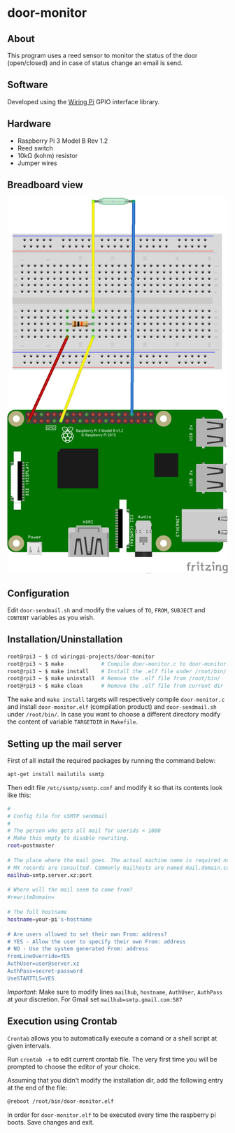# door-monitor

## About

This program uses a reed sensor to monitor the status of the door (open/closed)
and in case of status change an email is send.

## Software

Developed using the [Wiring Pi](http://wiringpi.com/) GPIO interface library.

## Hardware

 - Raspberry Pi 3 Model B Rev 1.2
 - Reed switch
 - 10kΩ (kohm) resistor
 - Jumper wires

## Breadboard view

![door-monitor_bb.png](door-monitor_bb.png)

## Configuration

Edit ```door-sendmail.sh``` and modify the values of ```TO```, ```FROM```,
```SUBJECT``` and ```CONTENT``` variables as you wish.

## Installation/Uninstallation

```bash
root@rpi3 ~ $ cd wiringpi-projects/door-monitor
root@rpi3 ~ $ make            # Compile door-monitor.c to door-monitor.elf
root@rpi3 ~ $ make install    # Install the .elf file under /root/bin/
root@rpi3 ~ $ make uninstall  # Remove the .elf file from /root/bin/
root@rpi3 ~ $ make clean      # Remove the .elf file from current dir
```

The ```make``` and ```make install``` targets will respectively compile ```door-monitor.c```
and install ```door-monitor.elf``` (compilation product) and ```door-sendmail.sh``` under
```/root/bin/```. In case you want to choose a different directory modify
the content of variable ```TARGETDIR``` in ```Makefile```.

## Setting up the mail server

First of all install the required packages by running the command below:
```bash
apt-get install mailutils ssmtp
```

Then edit file ```/etc/ssmtp/ssmtp.conf``` and modify it so that its contents look like this:

```bash
#
# Config file for sSMTP sendmail
#
# The person who gets all mail for userids < 1000
# Make this empty to disable rewriting.
root=postmaster

# The place where the mail goes. The actual machine name is required no 
# MX records are consulted. Commonly mailhosts are named mail.domain.com
mailhub=smtp.server.xz:port

# Where will the mail seem to come from?
#rewriteDomain=

# The full hostname
hostname=your-pi's-hostname

# Are users allowed to set their own From: address?
# YES - Allow the user to specify their own From: address
# NO - Use the system generated From: address
FromLineOverride=YES
AuthUser=user@server.xz
AuthPass=secret-password
UseSTARTTLS=YES
```

*Important*: Make sure to modify lines ```mailhub```, ```hostname```, ```AuthUser```, ```AuthPass``` at your discretion. For Gmail set ```mailhub=smtp.gmail.com:587```

## Execution using Crontab

`Crontab` allows you to automatically execute a comand or a shell script at given intervals.

Run `crontab -e` to edit current crontab file. The very first time you will be prompted to choose the editor of your choice.

Assuming that you didn't modify the installation dir, add the following entry at the end of the file:
```bash
@reboot /root/bin/door-monitor.elf
```
in order for ```door-monitor.elf``` to be executed every time the raspberry pi boots. Save changes and exit.

